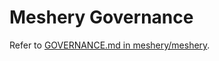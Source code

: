 # Meshery Governance

Refer to [GOVERNANCE.md in meshery/meshery](https://github.com/meshery/meshery/blob/master/GOVERNANCE.md).
